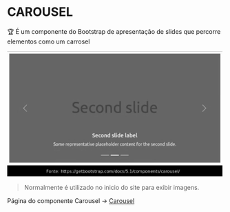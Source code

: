 # CAROUSEL

🏆 É um componente do Bootstrap de apresentação de slides que percorre elementos como um carrosel

<img src=https://github.com/ViniciusSXavier999/Assets/blob/main/P%C3%B3sGradua%C3%A7%C3%A3o/carousel.png width="500"/>

> Normalmente é utilizado no inicio do site para exibir imagens.
> 

Página do componente Carousel → [Carousel](https://getbootstrap.com/docs/5.2/components/carousel/#how-it-works)






























